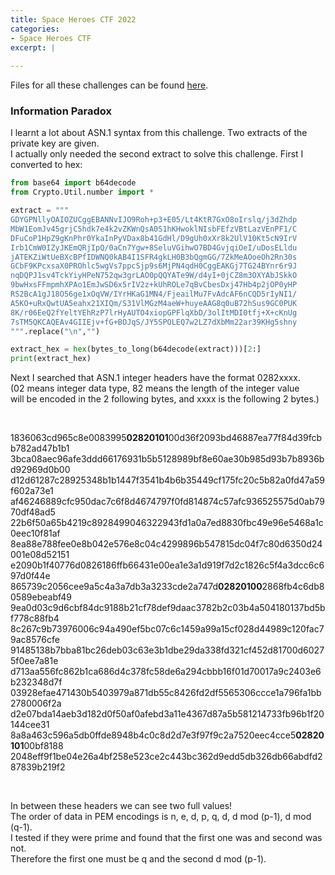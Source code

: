 ```yaml
---
title: Space Heroes CTF 2022
categories:
- Space Heroes CTF
excerpt: |
  
---
```


Files for all these challenges can be found [here](https://github.com/Connor-McCartney/CTF-files/tree/main/Space-Heroes-2022).
	
### Information Paradox

I learnt a lot about ASN.1 syntax from this challenge. Two extracts of the private key are given. <br>
I actually only needed the second extract to solve this challenge. First I converted to hex:

```python
from base64 import b64decode
from Crypto.Util.number import *

extract = """
GDYGPNllyOAIOZUCggEBANNvIJO9Roh+p3+E05/Lt4KtR7GxO8oIrslq/j3dZhdp
MbW1EomJv45grjC5hdk7e4k2vZKWnQsA0S1hKHwoklNIsbFEfzVBtLazVEnPF1/C
DFuCoP1HpZ9gKnPhr0YkaInPyVDax8b41GdHl/D9gUh0xXr8k2UlV10Kt5cN9IrV
Irb1CmW0IZyJKEmQRjIpQ/0aCn7Ygw+8SeluVGihwO7BD4GvjqiOeI/uDosELldu
jATEKZiWtUeBXcBPfIDWNQ0kAB4I1SFR4gkLH0B3bQgmGG/7ZkMeAOoeOh2Rn30s
GCbF9KPcxsaX0PROhlc5wgVs7ppcSjp9s6MjPN4qdH0CggEAKGj7TG24BYnr6r9J
nqDQPJ1sv4TckYiyHPeN752qw3grLAO0pQQYATe9W/d4yI+0jCZ8m3OXYAbJSkkO
9bwHxsFFmpmhXPAo1EmJwSD6x5rIV2z+kUhROLe7qBvCbesDxj47Hb4p2jOP0yHP
RS2BcA1gJ18O56ge1xOqVW/IYrHKaG1MN4/FjeailMu7FvAdcAF6nCQD5rIyNI1/
A5KO+uRxQwtUA5eahx21XIQm/S31VlMGzM4aeW+huyeAAG8q0uB72hSus9GC0PUK
8K/r06EeQ2fYeltYEhRzP7lrHyAUTO4xiopGPFlqXbD/3olItMDI0tfj+X+cKnUg
7sTM5QKCAQEAv4GIIEjv+fG+BOJqS/JY5SPOLEQ7w2LZ7dXbMm22ar39KHg5shny
""".replace("\n","")

extract_hex = hex(bytes_to_long(b64decode(extract)))[2:]
print(extract_hex)
```

Next I searched that ASN.1 integer headers have the format 0282xxxx. <br>
(02 means integer data type, 82 means the length of the integer value <br>
will be encoded in the 2 following bytes, and xxxx is the following 2 bytes.)

<br>

1836063cd965c8e0083995**02820101**00d36f2093bd46887ea77f84d39fcbb782ad47b1b1
3bca08aec96afe3ddd66176931b5b5128989bf8e60ae30b985d93b7b8936bd92969d0b00
d12d61287c28925348b1b1447f3541b4b6b35449cf175fc20c5b82a0fd47a59f602a73e1
af46246889cfc950dac7c6f8d4674797f0fd814874c57afc936525575d0ab7970df48ad5
22b6f50a65b4219c8928499046322943fd1a0a7ed8830fbc49e96e5468a1c0eec10f81af
8ea88e788fee0e8b042e576e8c04c4299896b547815dc04f7c80d6350d24001e08d52151
e2090b1f40776d0826186ffb66431e00ea1e3a1d919f7d2c1826c5f4a3dcc6c697d0f44e
865739c2056cee9a5c4a3a7db3a3233cde2a747d**02820100**2868fb4c6db80589ebeabf49
9ea0d03c9d6cbf84dc9188b21cf78def9daac3782b2c03b4a504180137bd5bf778c88fb4
8c267c9b73976006c94a490ef5bc07c6c1459a99a15cf028d44989c120fac79ac8576cfe
91485138b7bba81bc26deb03c63e3b1dbe29da338fd321cf452d81700d60275f0ee7a81e
d713aa556fc862b1ca686d4c378fc58de6a294cbbb16f01d70017a9c2403e6b232348d7f
03928efae471430b5403979a871db55c8426fd2df5565306ccce1a796fa1bb2780006f2a
d2e07bda14aeb3d182d0f50af0afebd3a11e4367d87a5b581214733fb96b1f20144cee31
8a8a463c596a5db0ffde8948b4c0c8d2d7e3f97f9c2a7520eec4cce5**02820101**00bf8188
2048eff9f1be04e26a4bf258e523ce2c443bc362d9edd5db326db66abdfd287839b219f2

<br>

In between these headers we can see two full values! <br>
The order of data in PEM encodings is n, e, d, p, q, d, d mod (p-1), d mod (q-1). <br>
I tested if they were prime and found that the first one was and second was not. <br>
Therefore the first one must be q and the second d mod (p-1).

